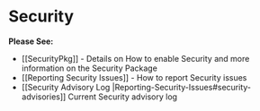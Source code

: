 # Security 

**Please See:**
* [[SecurityPkg]] - Details on How to enable Security and more information on the Security Package
* [[Reporting Security Issues]] - How to report Security issues
* [[Security Advisory Log |Reporting-Security-Issues#security-advisories]] Current Security advisory log 
